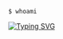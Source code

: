 ```
$ whoami
```
[![Typing SVG](https://readme-typing-svg.demolab.com?font=Fira+Code&pause=1000&color=00F700&vCenter=true&width=435&lines=nate+swenson;cloud+engineer+%40+goodleap;aws+%C2%B7+terraform+%C2%B7+kubernetes;skills%3A+aws+terraform+kubernetes+python;skills%3A+datadog+containers+ci-cd+shell;%E2%98%81%EF%B8%8F+building+cloud+infrastructure;%F0%9F%A4%96+exploring+ai+and+automation;%F0%9F%8C%8D+volunteering+with+givepower;%F0%9F%92%AA+fitness+%C2%B7+%F0%9F%94%AC+stem+%C2%B7+%F0%9F%91%B6+kids+%C2%B7+%F0%9F%92%BB+coding;linkedin.com%2Fin%2Fnatejswenson;natejswenson.github.io%2Fmy-resume)](https://git.io/typing-svg)